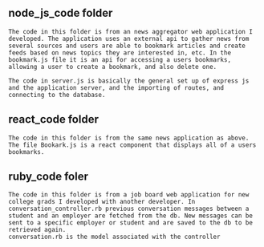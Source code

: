 ## node_js_code folder 
    The code in this folder is from an news aggregator web application I developed. The application uses an external api to gather news from several sources and users are able to bookmark articles and create feeds based on news topics they are interested in, etc. In the bookmark.js file it is an api for accessing a users bookmarks, allowing a user to create a bookmark, and also delete one. 

    The code in server.js is basically the general set up of express js and the application server, and the importing of routes, and connecting to the database. 

## react_code folder 
    The code in this folder is from the same news application as above. The file Bookark.js is a react component that displays all of a users bookmarks.

## ruby_code foler 
    The code in this folder is from a job board web application for new college grads I developed with another developer. In conversation_controller.rb previous conversation messages between a student and an employer are fetched from the db. New messages can be sent to a specific employer or student and are saved to the db to be retrieved again. 
    conversation.rb is the model associated with the controller 